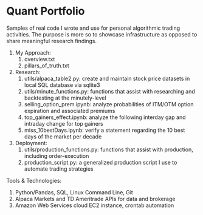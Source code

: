 # Quant Portfolio
Samples of real code I wrote and use for personal algorithmic trading activities. The purpose is more so to showcase infrastructure as opposed to share meaningful research findings.

1. My Approach:
    1. overview.txt
    2. pillars_of_truth.txt
2. Research:
    1. utils/alpaca_table2.py: create and maintain stock price datasets in local SQL database via sqlite3
    2. utils/minute_functions.py: functions that assist with researching and backtesting at the minutely-level
    3. selling_option_prem.ipynb: analyze probabilities of ITM/OTM option expiration and associated premiums
    4. top_gainers_effect.ipynb: analyze the following interday gap and intraday change for top gainers
    5. miss_10bestDays.ipynb: verify a statement regarding the 10 best days of the market per decade
3. Deployment:
    1. utils/production_functions.py: functions that assist with production, including order-execution
    2. production_script.py: a generalized production script I use to automate trading strategies

Tools & Technologies:
1. Python/Pandas, SQL, Linux Command Line, Git
2. Alpaca Markets and TD Ameritrade APIs for data and brokerage
3. Amazon Web Services cloud EC2 instance, crontab automation
